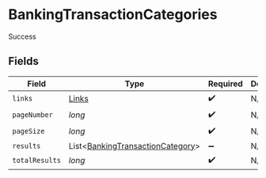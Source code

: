 # BankingTransactionCategories

Success


## Fields

| Field                                                                                 | Type                                                                                  | Required                                                                              | Description                                                                           |
| ------------------------------------------------------------------------------------- | ------------------------------------------------------------------------------------- | ------------------------------------------------------------------------------------- | ------------------------------------------------------------------------------------- |
| `links`                                                                               | [Links](../../models/shared/Links.md)                                                 | :heavy_check_mark:                                                                    | N/A                                                                                   |
| `pageNumber`                                                                          | *long*                                                                                | :heavy_check_mark:                                                                    | N/A                                                                                   |
| `pageSize`                                                                            | *long*                                                                                | :heavy_check_mark:                                                                    | N/A                                                                                   |
| `results`                                                                             | List<[BankingTransactionCategory](../../models/shared/BankingTransactionCategory.md)> | :heavy_minus_sign:                                                                    | N/A                                                                                   |
| `totalResults`                                                                        | *long*                                                                                | :heavy_check_mark:                                                                    | N/A                                                                                   |
